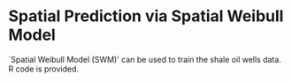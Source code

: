 # Spatial Prediction via Spatial Weibull Model
`Spatial Weibull Model (SWM)' can be used to train the shale oil wells data. R code is provided.
